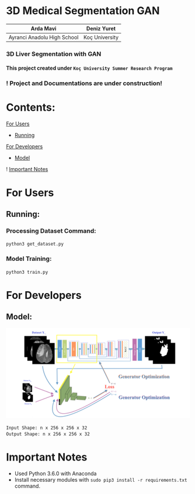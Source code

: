 # 3D Medical Segmentation GAN

|Arda Mavi|Deniz Yuret|
|:-:|:-:|
|Ayranci Anadolu High School|Koç University|

### 3D Liver Segmentation with GAN

#### This project created under `Koç University Summer Research Program`

### ! Project and Documentations are under construction!

# Contents:
[For Users](#for-users)
- [Running](#running)

[For Developers](#for-developers)
- [Model](#model)

! [Important Notes](#important-notes)

# For Users

## Running:

### Processing Dataset Command:
`python3 get_dataset.py`

### Model Training:
`python3 train.py`

# For Developers

## Model:
<img src="Assets/Model.png" width="600">

`Input Shape: n x 256 x 256 x 32`<br/>
`Output Shape: n x 256 x 256 x 32`

# Important Notes
- Used Python 3.6.0 with Anaconda
- Install necessary modules with `sudo pip3 install -r requirements.txt` command.
